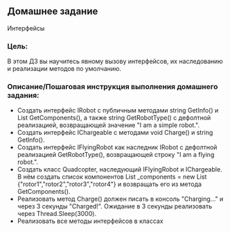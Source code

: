 ## Домашнее задание
Интерфейсы

### Цель:
В этом ДЗ вы научитесь явному вызову интерфейсов, их наследованию и реализации методов по умолчанию.

### Описание/Пошаговая инструкция выполнения домашнего задания:
- Создать интерфейс IRobot с публичным методами string GetInfo() и List GetComponents(), а также string GetRobotType() с дефолтной реализацией, возвращающей значение "I am a simple robot.".
- Создать интерфейс IChargeable с методами void Charge() и string GetInfo().
- Создать интерфейс IFlyingRobot как наследник IRobot с дефолтной реализацией GetRobotType(), возвращающей строку "I am a flying robot.".
- Создать класс Quadcopter, наследующий IFlyingRobot и IChargeable. В нём создать список компонентов List _components = new List {"rotor1","rotor2","rotor3","rotor4"} и возвращать его из метода GetComponents().
- Реализовать метод Charge() должен писать в консоль "Charging..." и через 3 секунды "Charged!". Ожидание в 3 секунды реализовать через Thread.Sleep(3000).
- Реализовать все методы интерфейсов в классах

